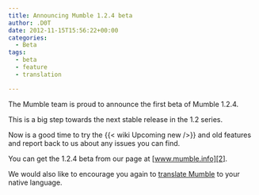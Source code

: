 ```yaml
---
title: Announcing Mumble 1.2.4 beta
author: .D0T
date: 2012-11-15T15:56:22+00:00
categories:
  - Beta
tags:
  - beta
  - feature
  - translation

---
```

The Mumble team is proud to announce the first beta of Mumble 1.2.4.

This is a big step towards the next stable release in the 1.2 series.<!--more-->

Now is a good time to try the {{< wiki Upcoming new />}} and old features and report back to us about any issues you can find.

You can get the 1.2.4 beta from our page at [www.mumble.info][2].

We would also like to encourage you again to [translate Mumble][3] to your native language.

 [2]: https://www.mumble.info
 [3]: http://blog.mumble.info/call-for-translations/
